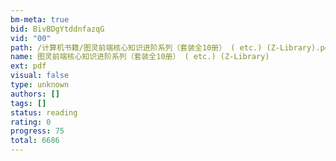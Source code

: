 ```yaml
---
bm-meta: true
bid: BivBDgYtddnfazqG
vid: "00"
path: /计算机书籍/图灵前端核心知识进阶系列（套装全10册） ( etc.) (Z-Library).pdf
name: 图灵前端核心知识进阶系列（套装全10册） ( etc.) (Z-Library)
ext: pdf
visual: false
type: unknown
authors: []
tags: []
status: reading
rating: 0
progress: 75
total: 6686
---
```

